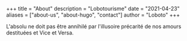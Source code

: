 +++
title = "About"
description = "Lobotourisme"
date = "2021-04-23"
aliases = ["about-us", "about-hugo", "contact"]
author = "Loboto"
+++

L'absolu ne doit pas être annihilé par l'illusoire précarité de nos amours destituées et Vice et Versa.
